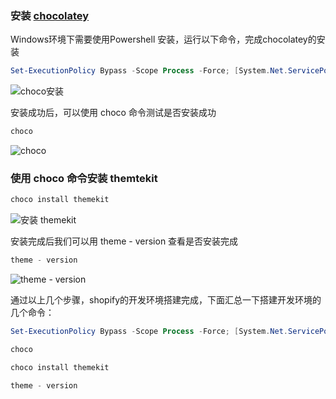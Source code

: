 ### 安装 [chocolatey](https://chocolatey.org/install)

Windows环境下需要使用Powershell 安装，运行以下命令，完成chocolatey的安装

```powershell
Set-ExecutionPolicy Bypass -Scope Process -Force; [System.Net.ServicePointManager]::SecurityProtocol = [System.Net.ServicePointManager]::SecurityProtocol -bor 3072; iex ((New-Object System.Net.WebClient).DownloadString('https://chocolatey.org/install.ps1'))
```

![choco安装](/assets/import.png)

安装成功后，可以使用 choco 命令测试是否安装成功

```Powershell
choco
```

![choco](/assets/import1.png)

### 使用 choco 命令安装 themtekit

```Powershell
choco install themekit
```

![安装 themekit](/assets/import3.png)

安装完成后我们可以用 theme - version 查看是否安装完成

```Powershell
theme - version
```

![theme - version](/assets/微信图片_20210425151124.png)

通过以上几个步骤，shopify的开发环境搭建完成，下面汇总一下搭建开发环境的几个命令：

```Powershell
Set-ExecutionPolicy Bypass -Scope Process -Force; [System.Net.ServicePointManager]::SecurityProtocol = [System.Net.ServicePointManager]::SecurityProtocol -bor 3072; iex ((New-Object System.Net.WebClient).DownloadString('https://chocolatey.org/install.ps1'))

choco

choco install themekit

theme - version
```



